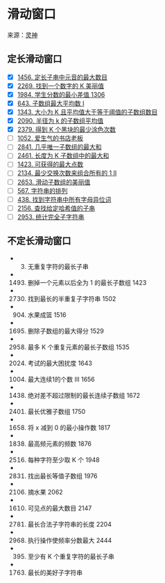 # 滑动窗口
来源：[灵神](https://leetcode.cn/circle/discuss/0viNMK/)
## 定长滑动窗口
- [x] [1456. 定长子串中元音的最大数目](https://leetcode.cn/problems/maximum-number-of-vowels-in-a-substring-of-given-length/)
- [x] [2269. 找到一个数字的 K 美丽值](https://leetcode.cn/problems/find-the-k-beauty-of-a-number/)
- [x] [1984. 学生分数的最小差值 1306](https://leetcode.cn/problems/minimum-difference-between-highest-and-lowest-of-k-scores/)
- [x] [643. 子数组最大平均数 I](https://leetcode.cn/problems/maximum-average-subarray-i/)
- [x] [1343. 大小为 K 且平均值大于等于阈值的子数组数目](https://leetcode.cn/problems/number-of-sub-arrays-of-size-k-and-average-greater-than-or-equal-to-threshold/)
- [x] [2090. 半径为 k 的子数组平均值](https://leetcode.cn/problems/k-radius-subarray-averages/)
- [x] [2379. 得到 K 个黑块的最少涂色次数](https://leetcode.cn/problems/minimum-recolors-to-get-k-consecutive-black-blocks/)
- [ ] [1052. 爱生气的书店老板](https://leetcode.cn/problems/grumpy-bookstore-owner/)
- [ ] [2841. 几乎唯一子数组的最大和](https://leetcode.cn/problems/maximum-sum-of-almost-unique-subarray/)
- [ ] [2461. 长度为 K 子数组中的最大和](https://leetcode.cn/problems/maximum-sum-of-distinct-subarrays-with-length-k/)
- [ ] [1423. 可获得的最大点数](https://leetcode.cn/problems/maximum-points-you-can-obtain-from-cards/)
- [ ] [2134. 最少交换次数来组合所有的 1 II](https://leetcode.cn/problems/minimum-swaps-to-group-all-1s-together-ii/)
- [ ] [2653. 滑动子数组的美丽值](https://leetcode.cn/problems/sliding-subarray-beauty/)
- [ ] [567. 字符串的排列](https://leetcode.cn/problems/permutation-in-string/)
- [ ] [438. 找到字符串中所有字母异位词](https://leetcode.cn/problems/find-all-anagrams-in-a-string/)
- [ ] [2156. 查找给定哈希值的子串](https://leetcode.cn/problems/find-substring-with-given-hash-value/)
- [ ] [2953. 统计完全子字符串](https://leetcode.cn/problems/count-complete-substrings/)

## 不定长滑动窗口
- 3. 无重复字符的最长子串
- 1493. 删掉一个元素以后全为 1 的最长子数组 1423
- 2730. 找到最长的半重复子字符串 1502
- 904. 水果成篮 1516
- 1695. 删除子数组的最大得分 1529
- 2958. 最多 K 个重复元素的最长子数组 1535
- 2024. 考试的最大困扰度 1643
- 1004. 最大连续1的个数 III 1656
- 1438. 绝对差不超过限制的最长连续子数组 1672
- 2401. 最长优雅子数组 1750
- 1658. 将 x 减到 0 的最小操作数 1817
- 1838. 最高频元素的频数 1876
- 2516. 每种字符至少取 K 个 1948
- 2831. 找出最长等值子数组 1976
- 2106. 摘水果 2062
- 1610. 可见点的最大数目 2147
- 2781. 最长合法子字符串的长度 2204
- 2968. 执行操作使频率分数最大 2444
- 395. 至少有 K 个重复字符的最长子串
- 1763. 最长的美好子字符串